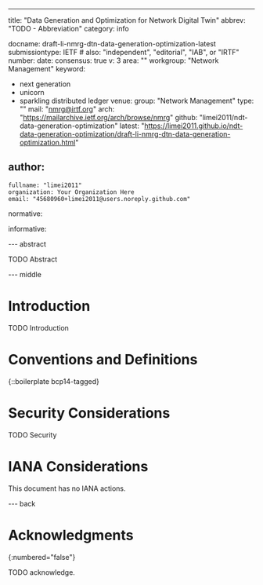 ---
title: "Data Generation and Optimization for Network Digital Twin"
abbrev: "TODO - Abbreviation"
category: info

docname: draft-li-nmrg-dtn-data-generation-optimization-latest
submissiontype: IETF  # also: "independent", "editorial", "IAB", or "IRTF"
number:
date:
consensus: true
v: 3
area: ""
workgroup: "Network Management"
keyword:
 - next generation
 - unicorn
 - sparkling distributed ledger
venue:
  group: "Network Management"
  type: ""
  mail: "nmrg@irtf.org"
  arch: "https://mailarchive.ietf.org/arch/browse/nmrg"
  github: "limei2011/ndt-data-generation-optimization"
  latest: "https://limei2011.github.io/ndt-data-generation-optimization/draft-li-nmrg-dtn-data-generation-optimization.html"

author:
 -
    fullname: "limei2011"
    organization: Your Organization Here
    email: "45680960+limei2011@users.noreply.github.com"

normative:

informative:


--- abstract

TODO Abstract


--- middle

# Introduction

TODO Introduction


# Conventions and Definitions

{::boilerplate bcp14-tagged}


# Security Considerations

TODO Security


# IANA Considerations

This document has no IANA actions.


--- back

# Acknowledgments
{:numbered="false"}

TODO acknowledge.
